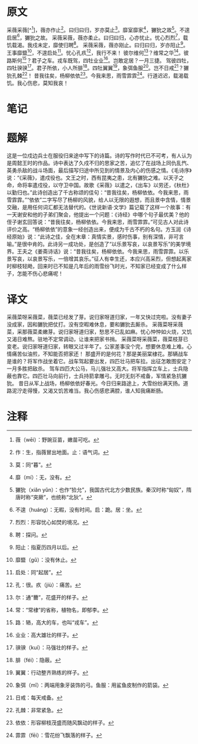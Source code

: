 # 原文
采薇采薇[^[^1]]，薇亦作止[^2]。曰归曰归，岁亦莫止[^3]。靡室靡家[^4]，玁狁之故[^5]。不遑启居[^6]，玁狁之故。
采薇采薇，薇亦柔止。曰归曰归，心亦忧止。忧心烈烈[^7]，载饥载渴。我戍未定，靡使归聘[^8]。
采薇采薇，薇亦刚止。曰归曰归，岁亦阳止[^9]。王事靡盬[^10]，不遑启处[^11]。忧心孔疚[^12]，我行不来！
彼尔维何[^13]？维常之华[^14]。彼路斯何[^15]？君子之车。戎车既驾，四牡业业[^16]。岂敢定居？一月三捷。
驾彼四牡，四牡骙骙[^17]。君子所依，小人所腓[^18]。四牡翼翼[^19]，象弭鱼服[^20]。岂不日戒[^21]？玁狁孔棘[^22]！
昔我往矣，杨柳依依[^23]。今我来思，雨雪霏霏[^24]。行道迟迟，载渴载饥。我心伤悲，莫知我哀！
# 笔记

# 题解
这是一位戍边兵士在服役归来途中写下的诗篇。诗的写作时代已不可考，有人认为是周懿王时的作品。诗中表达了久戍不归的思家之苦，追忆了在战场上同仇乱忾、英勇杀敌的战斗场面，最后描写归途中所见到的情景及内心的伤感之情。《毛诗序》说：“《采薇》，遣戍役也。文王之时，西有昆夷之患，北有玁狁之难。以天子之命，命将率遣戍役，以守卫中国。故歌《采薇》以遣之，《出车》以劳还，《杕杜》以勤归也。”此诗创造出了千古称颂的佳句：“昔我往矣，杨柳依依。今我来思，雨雪霏霏。”“依依”二字写尽了杨柳的风貌，给人以无限的遐想，而且景中含情，情景交融，是用任何词汇都无法替代的。《世说新语·文学》篇记载了这样一个故事：有一天谢安和他的子弟们聚会，他提出一个问题：《诗经》中哪个句子最优美？他的侄子谢玄回答说：“昔我往矣，杨柳依依。今我来思，雨雪霏霏。”可见古人对此诗评价之高。“杨柳依依”的意象一经创造出来，便成为千古不朽的名句。方玉润《诗经原始》说：“此诗之佳，全在末章：真情实景，感时伤事，别有深情，非可言喻。”是很中肯的。此诗另一成功处，是创造了“以乐景写哀，以哀景写乐”的美学境界。王夫之《姜斋诗话》说：“昔我往矣，杨柳依依。今我来思，雨雪霏霏。以乐景写哀，以哀景写乐，一倍增其哀乐。”征人有幸生还，本应兴高采烈，但想起离家时柳枝轻飏，回来时已不知是几年后的雨雪纷飞时光，不知家已经变成了什么样子，怎能不伤心悲痛呢！
# 译文
采薇菜呀采薇菜，薇菜已经发了芽。说归家呀道归家，一年又快过完啦。没有妻子没成家，因和玁狁把仗打。没有空暇难休息，要和玁狁去厮杀。
采薇菜呀采薇菜，采那薇菜柔嫩芽。说归家呀道归家，愁思不已乱如麻。忧心忡忡如火烧，又饥又渴日难熬。驻地不定常调动，让谁来把家书捎。
采薇菜呀采薇菜，薇菜枝芽已变老。说归家呀道归家，转眼又过半年了。公家差事没个完，想要休息难上难。心情痛苦似油煎，不知能否把家还！
那盛开的是何花？那是美丽棠棣花。那辆战车是谁的？将军作战坐着它。战车驾起要出发，四匹壮马把车拉。出征怎敢图安定？一月多胜把敌杀。
驾车四匹大公马，马儿强壮又高大。将军指挥立车上，士兵隐蔽也靠它。四匹壮马向前行，士兵持箭拿雕弓。无时无刻不戒备，军情紧急抗玁狁。
昔日从军上战场，杨柳依依好春光。今日归来路途上，大雪纷纷满天扬。道路泥泞走得慢，又渴又饥苦难当。我心伤感悲满腔，谁人知我痛断肠。
# 注释

[^1]: 薇（wēi）：野豌豆苗，嫩苗可吃。
[^2]: 作：生，指薇冒出地面。止：语气词。
[^3]: 莫：同“暮”。
[^4]: 靡（mí）：无，没有。
[^5]: 玁狁（xiǎn yǔn）：也作“猃允”，我国古代北方少数民族。秦汉时称“匈奴”，隋唐时称“突厥”，也统称“北狄”。
[^6]: 不遑（huáng）：无暇，没有时间。启：跪。居：坐。
[^7]: 烈烈：形容忧心如焚的境况。
[^8]: 聘：探问。
[^9]: 阳止：指夏历四月以后。
[^10]: 靡盬（gǔ）：没有休止。
[^11]: 启处：同“起居”。
[^12]: 孔：很。疚（jiù）：痛苦。
[^13]: 尔：通“薾”，花盛开的样子。
[^14]: 常：“常棣”的省称，植物名，即郁李。
[^15]: 路：辂，高大的车，也叫“戎车”。
[^16]: 业业：高大雄壮的样子。
[^17]: 骙骙（kuí）：马强壮的样子。
[^18]: 腓（féi）：隐蔽。
[^19]: 翼翼：行动整齐熟练的样子。
[^20]: 象弭（mǐ）：两端用象牙装饰的弓。鱼服：用鲨鱼皮制作的箭袋。
[^21]: 日戒：每天戒备。
[^22]: 孔棘：非常紧急。
[^23]: 依依：形容柳枝茂盛而随风飘动的样子。
[^24]: 霏霏（fēi）：雪花纷飞飘落的样子。